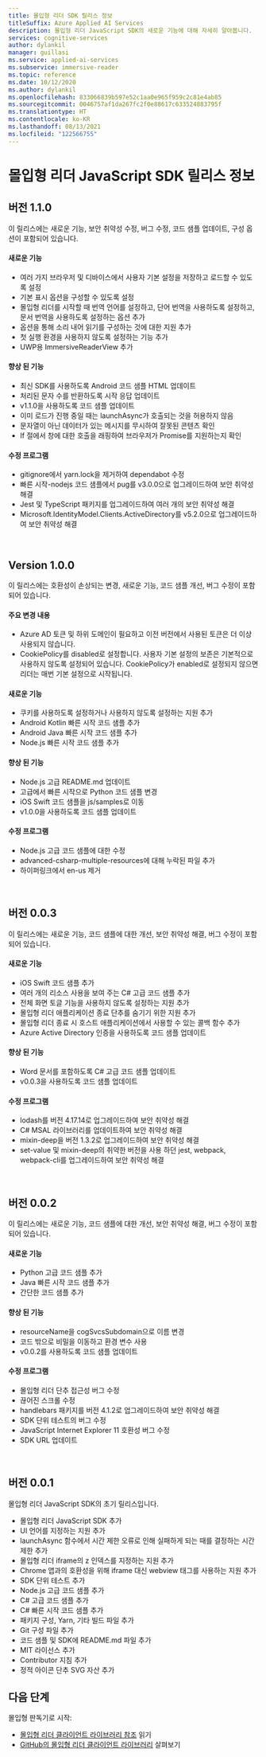 ```yaml
---
title: 몰입형 리더 SDK 릴리스 정보
titleSuffix: Azure Applied AI Services
description: 몰입형 리더 JavaScript SDK의 새로운 기능에 대해 자세히 알아봅니다.
services: cognitive-services
author: dylankil
manager: guillasi
ms.service: applied-ai-services
ms.subservice: immersive-reader
ms.topic: reference
ms.date: 10/12/2020
ms.author: dylankil
ms.openlocfilehash: 833066839b597e52c1aa0e965f959c2c81e4ab85
ms.sourcegitcommit: 0046757af1da267fc2f0e88617c633524883795f
ms.translationtype: HT
ms.contentlocale: ko-KR
ms.lasthandoff: 08/13/2021
ms.locfileid: "122566755"
---
```

# <a name="immersive-reader-javascript-sdk-release-notes"></a>몰입형 리더 JavaScript SDK 릴리스 정보

## <a name="version-110"></a>버전 1.1.0

이 릴리스에는 새로운 기능, 보안 취약성 수정, 버그 수정, 코드 샘플 업데이트, 구성 옵션이 포함되어 있습니다.

#### <a name="new-features"></a>새로운 기능

* 여러 가지 브라우저 및 디바이스에서 사용자 기본 설정을 저장하고 로드할 수 있도록 설정
* 기본 표시 옵션을 구성할 수 있도록 설정
* 몰입형 리더를 시작할 때 번역 언어를 설정하고, 단어 번역을 사용하도록 설정하고, 문서 번역을 사용하도록 설정하는 옵션 추가
* 옵션을 통해 소리 내어 읽기를 구성하는 것에 대한 지원 추가
* 첫 실행 환경을 사용하지 않도록 설정하는 기능 추가
* UWP용 ImmersiveReaderView 추가

#### <a name="improvements"></a>향상 된 기능

* 최신 SDK를 사용하도록 Android 코드 샘플 HTML 업데이트
* 처리된 문자 수를 반환하도록 시작 응답 업데이트
* v1.1.0을 사용하도록 코드 샘플 업데이트
* 이미 로드가 진행 중일 때는 launchAsync가 호출되는 것을 허용하지 않음
* 문자열이 아닌 데이터가 있는 메시지를 무시하여 잘못된 콘텐츠 확인
* If 절에서 창에 대한 호출을 래핑하여 브라우저가 Promise를 지원하는지 확인

#### <a name="fixes"></a>수정 프로그램

* gitignore에서 yarn.lock을 제거하여 dependabot 수정
* 빠른 시작-nodejs 코드 샘플에서 pug를 v3.0.0으로 업그레이드하여 보안 취약성 해결
* Jest 및 TypeScript 패키지를 업그레이드하여 여러 개의 보안 취약성 해결
* Microsoft.IdentityModel.Clients.ActiveDirectory를 v5.2.0으로 업그레이드하여 보안 취약성 해결

<br>

## <a name="version-100"></a>Version 1.0.0

이 릴리스에는 호환성이 손상되는 변경, 새로운 기능, 코드 샘플 개선, 버그 수정이 포함되어 있습니다.

#### <a name="breaking-changes"></a>주요 변경 내용

* Azure AD 토큰 및 하위 도메인이 필요하고 이전 버전에서 사용된 토큰은 더 이상 사용되지 않습니다.
* CookiePolicy를 disabled로 설정합니다. 사용자 기본 설정의 보존은 기본적으로 사용하지 않도록 설정되어 있습니다. CookiePolicy가 enabled로 설정되지 않으면 리더는 매번 기본 설정으로 시작됩니다.

#### <a name="new-features"></a>새로운 기능

* 쿠키를 사용하도록 설정하거나 사용하지 않도록 설정하는 지원 추가
* Android Kotlin 빠른 시작 코드 샘플 추가
* Android Java 빠른 시작 코드 샘플 추가
* Node.js 빠른 시작 코드 샘플 추가

#### <a name="improvements"></a>향상 된 기능

* Node.js 고급 README.md 업데이트
* 고급에서 빠른 시작으로 Python 코드 샘플 변경
* iOS Swift 코드 샘플을 js/samples로 이동
* v1.0.0을 사용하도록 코드 샘플 업데이트

#### <a name="fixes"></a>수정 프로그램

* Node.js 고급 코드 샘플에 대한 수정
* advanced-csharp-multiple-resources에 대해 누락된 파일 추가
* 하이퍼링크에서 en-us 제거

<br>

## <a name="version-003"></a>버전 0.0.3

이 릴리스에는 새로운 기능, 코드 샘플에 대한 개선, 보안 취약성 해결, 버그 수정이 포함되어 있습니다.

#### <a name="new-features"></a>새로운 기능

* iOS Swift 코드 샘플 추가
* 여러 개의 리소스 사용을 보여 주는 C# 고급 코드 샘플 추가 
* 전체 화면 토글 기능을 사용하지 않도록 설정하는 지원 추가
* 몰입형 리더 애플리케이션 종료 단추를 숨기기 위한 지원 추가
* 몰입형 리더 종료 시 호스트 애플리케이션에서 사용할 수 있는 콜백 함수 추가
* Azure Active Directory 인증을 사용하도록 코드 샘플 업데이트

#### <a name="improvements"></a>향상 된 기능

* Word 문서를 포함하도록 C# 고급 코드 샘플 업데이트
* v0.0.3을 사용하도록 코드 샘플 업데이트

#### <a name="fixes"></a>수정 프로그램

* lodash를 버전 4.17.14로 업그레이드하여 보안 취약성 해결
* C# MSAL 라이브러리를 업데이트하여 보안 취약성 해결
* mixin-deep을 버전 1.3.2로 업그레이드하여 보안 취약성 해결
* set-value 및 mixin-deep의 취약한 버전을 사용 하던 jest, webpack, webpack-cli를 업그레이드하여 보안 취약성 해결

<br>

## <a name="version-002"></a>버전 0.0.2

이 릴리스에는 새로운 기능, 코드 샘플에 대한 개선, 보안 취약성 해결, 버그 수정이 포함되어 있습니다.

#### <a name="new-features"></a>새로운 기능

* Python 고급 코드 샘플 추가
* Java 빠른 시작 코드 샘플 추가
* 간단한 코드 샘플 추가

#### <a name="improvements"></a>향상 된 기능

* resourceName을 cogSvcsSubdomain으로 이름 변경
* 코드 밖으로 비밀을 이동하고 환경 변수 사용
* v0.0.2를 사용하도록 코드 샘플 업데이트

#### <a name="fixes"></a>수정 프로그램

* 몰입형 리더 단추 접근성 버그 수정
* 끊어진 스크롤 수정
* handlebars 패키지를 버전 4.1.2로 업그레이드하여 보안 취약성 해결
* SDK 단위 테스트의 버그 수정
* JavaScript Internet Explorer 11 호환성 버그 수정
* SDK URL 업데이트

<br>

## <a name="version-001"></a>버전 0.0.1

몰입형 리더 JavaScript SDK의 초기 릴리스입니다.

* 몰입형 리더 JavaScript SDK 추가
* UI 언어를 지정하는 지원 추가
* launchAsync 함수에서 시간 제한 오류로 인해 실패하게 되는 때를 결정하는 시간 제한 추가
* 몰입형 리더 iframe의 z 인덱스를 지정하는 지원 추가
* Chrome 앱과의 호환성을 위해 iframe 대신 webview 태그를 사용하는 지원 추가
* SDK 단위 테스트 추가
* Node.js 고급 코드 샘플 추가
* C# 고급 코드 샘플 추가
* C# 빠른 시작 코드 샘플 추가
* 패키지 구성, Yarn, 기타 빌드 파일 추가
* Git 구성 파일 추가
* 코드 샘플 및 SDK에 README.md 파일 추가
* MIT 라이선스 추가
* Contributor 지침 추가
* 정적 아이콘 단추 SVG 자산 추가

## <a name="next-steps"></a>다음 단계

몰입형 판독기로 시작:

* [몰입형 리더 클라이언트 라이브러리 참조](./reference.md) 읽기
* [GitHub의 몰입형 리더 클라이언트 라이브러리](https://github.com/microsoft/immersive-reader-sdk) 살펴보기
